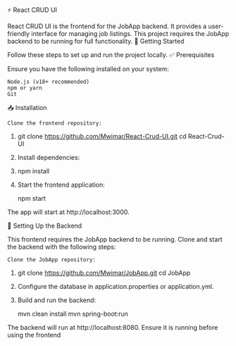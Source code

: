 ⚡ React CRUD UI

React CRUD UI is the frontend for the JobApp backend. It provides a user-friendly interface for managing job listings. This project requires the JobApp backend to be running for full functionality.
🚀 Getting Started

Follow these steps to set up and run the project locally.
✅ Prerequisites

Ensure you have the following installed on your system:

    Node.js (v18+ recommended)
    npm or yarn
    Git

📥 Installation

    Clone the frontend repository:

1. git clone https://github.com/Mwimar/React-Crud-UI.git
cd React-Crud-UI

2. Install dependencies:

3. npm install

4. Start the frontend application:

    npm start

The app will start at http://localhost:3000.


🔗 Setting Up the Backend

This frontend requires the JobApp backend to be running. Clone and start the backend with the following steps:

    Clone the JobApp repository:

1. git clone https://github.com/Mwimar/JobApp.git
cd JobApp

2. Configure the database in application.properties or application.yml.

3. Build and run the backend:

    mvn clean install
    mvn spring-boot:run

The backend will run at http://localhost:8080. Ensure it is running before using the frontend
